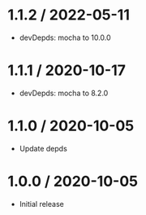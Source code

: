 1.1.2 / 2022-05-11
==================

 * devDepds: mocha to 10.0.0 

1.1.1 / 2020-10-17
==================

 * devDepds: mocha to 8.2.0 

 1.1.0 / 2020-10-05
==================

 * Update depds

1.0.0 / 2020-10-05
==================

 * Initial release
